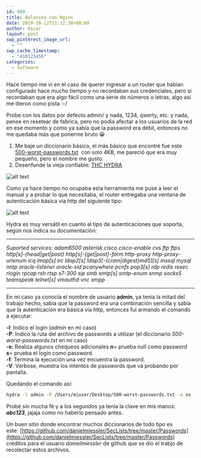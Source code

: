 ```yaml
---
id: 999
title: Balanceo con Nginx
date: 2019-10-12T11:12:38+00:00
author: Oscar
layout: post
swp_pinterest_image_url:
  - ""
swp_cache_timestamp:
  - "410123456"
categories:
  - Software
---
```

Hace tiempo me vi en el caso de querer ingresar a un router que habían configurado hace mucho tiempo y no recordaban sus credenciales, pero si recordaban que era algo fácil como una serie de números o letras, algo así me dieron como pista :-/

Probe con los datos por defecto admin/<blank> y nada, 1234, qwerty, etc. y nada, pense en resetear de fabrica, pero no podia afectar a los usuarios de la red en ese momento y como ya sabía que la password era débil, entonces no me quedaba más que ponerme bruto 😀

  1. Me baje un diccionario básico, el más básico que encontré fue este [500-worst-passwords.txt](https://wiki.skullsecurity.org/images/c/ca/500-worst-passwords.txt)  con solo 4KB, me pareció que era muy pequeño, pero el nombre me gusto.
  2. Desenfunde la vieja confiable: [THC HYDRA](http://sectools.org/tool/hydra/)     

![alt text](https://www.oscarhenriquezg.net/images/2017/07/hydra_vieja_confiable-300x225.png "La vieja confiable")

Como ya hace tiempo no ocupaba esta herramienta me puse a leer el manual y a probar lo que necesitaba, el router entregaba una ventana de autenticación básica vía http del siguiente tipo:

![alt text](https://www.oscarhenriquezg.net/images/2017/07/http-basic-1024x434.png "La vieja confiable")

Hydra es muy versátil en cuanto al tipo de autenticaciones que soporta, según nos indica su documentación:

---

_Suported services: adam6500 asterisk cisco cisco-enable cvs ftp ftps http\[s]-{head|get|post} http[s]-{get|post}-form http-proxy http-proxy-urlenum icq imap[s] irc ldap2[s] ldap3[-{cram|digest}md5\]\[s\] mssql mysql nntp oracle-listener oracle-sid pcanywhere pcnfs pop3[s] rdp redis rexec rlogin rpcap rsh rtsp s7-300 sip smb smtp[s] smtp-enum snmp socks5 teamspeak telnet[s] vmauthd vnc xmpp_

---

En mi caso ya conocía el nombre de usuario __admin__, ya tenía la mitad del trabajo hecho, sabía que la password era una combinación sencilla y sabía que la autenticación era básica vía http, entonces fui armando el comando a ejecutar:

**-l**: Indico el login (_admin_ en mi caso)  
**-P**: Indico la ruta del archivo de passwords a utilizar (el diccionario _500-worst-passwords.txt_ en mi caso)  
**-e**: Realiza algunos chequeos adicionales **_n_**= prueba null como password **_s_**= prueba el login como password.  
**-f**: Termina la ejecución una vez encuentra la password.  
**-V**: Verbose, muestra los intentos de passwords que va probando por pantalla.

Quedando el comando así:

```sh
hydra -l admin -P /Users/miuser/Desktop/500-worst-passwords.txt -e ns -f -V 192.168.1.1 http-get
```
Probé sin mucha fé y a los segundos ya tenía la clave en mis manos: _**abc123**_, jajaja como no haberlo pensado antes.

Un buen sitio donde encontrar muchos diccionarios de todo tipo es este: [https://github.com/danielmiessler/SecLists/tree/master/Passwords](https://github.com/danielmiessler/SecLists/tree/master/Passwords) créditos para el usuario _danielmiessler_ de github que se dio el trabjo de recolectar estos archivos.